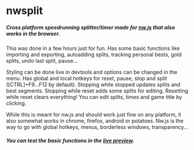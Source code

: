 # nwsplit
##### Cross platform speedrunning splitter/timer made for [nw.js](http://github.com/nwjs/nw.js) that also works in the browser.

This was done in a few hours just for fun. Has some basic functions like importing and exporting, autoadding splits, tracking personal bests, gold splits, undo last split, pause...

Styling can be done live in devtools and options can be changed in the menu. Has global and local hotkeys for reset, pause, stop and split ([CTRL]+F9...F12 by default). Stopping while stopped updates splits and best segments. Stopping while reset adds some splits for editing. Resetting while reset clears everything! You can edit splits, times and game title by clicking.

While this is meant for nw.js and should work just fine on any platform, it also somewhat works in chrome, firefox, android or potatoes. Nw.js is the way to go with global hotkeys, menus, borderless windows, transparency...

##### You can test the basic functions in the [live preview](https://cdn.rawgit.com/Dregu/nwsplit/master/nwsplit.html).
